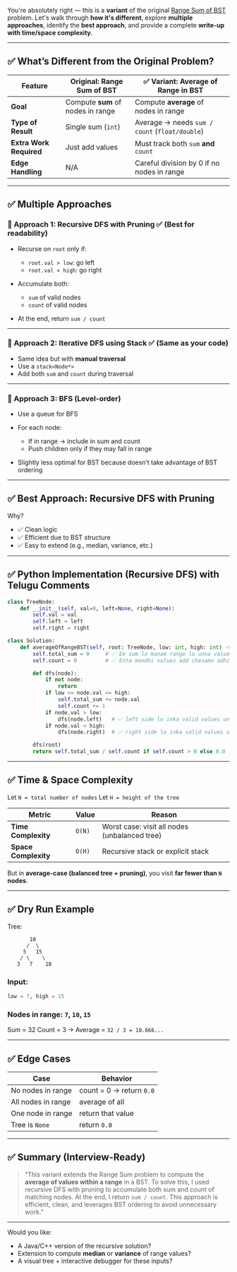 You're absolutely right — this is a **variant** of the original [Range Sum of BST](https://leetcode.com/problems/range-sum-of-bst/) problem. Let's walk through **how it's different**, explore **multiple approaches**, identify the **best approach**, and provide a complete **write-up with time/space complexity**.

---

## ✅ What’s Different from the Original Problem?

| Feature                 | Original: Range Sum of BST        | ✅ Variant: Average of Range in BST             |
| ----------------------- | --------------------------------- | ---------------------------------------------- |
| **Goal**                | Compute **sum** of nodes in range | Compute **average** of nodes in range          |
| **Type of Result**      | Single sum (`int`)                | Average → needs `sum / count` (`float/double`) |
| **Extra Work Required** | Just add values                   | Must track both `sum` **and** `count`          |
| **Edge Handling**       | N/A                               | Careful division by 0 if no nodes in range     |

---

## ✅ Multiple Approaches

### 🔹 Approach 1: **Recursive DFS with Pruning** ✅ (Best for readability)

* Recurse on `root` only if:

  * `root.val > low`: go left
  * `root.val < high`: go right
* Accumulate both:

  * `sum` of valid nodes
  * `count` of valid nodes
* At the end, return `sum / count`

---

### 🔹 Approach 2: **Iterative DFS using Stack** ✅ (Same as your code)

* Same idea but with **manual traversal**
* Use a `stack<Node*>`
* Add both `sum` and `count` during traversal

---

### 🔹 Approach 3: **BFS (Level-order)**

* Use a queue for BFS
* For each node:

  * If in range → include in sum and count
  * Push children only if they may fall in range
* Slightly less optimal for BST because doesn’t take advantage of BST ordering

---

## ✅ Best Approach: **Recursive DFS with Pruning**

Why?

* ✅ Clean logic
* ✅ Efficient due to BST structure
* ✅ Easy to extend (e.g., median, variance, etc.)

---

## ✅ Python Implementation (Recursive DFS) with Telugu Comments

```python
class TreeNode:
    def __init__(self, val=0, left=None, right=None):
        self.val = val
        self.left = left
        self.right = right

class Solution:
    def averageOfRangeBST(self, root: TreeNode, low: int, high: int) -> float:
        self.total_sum = 0     # ✅ Ee sum lo manam range lo unna values add chestham
        self.count = 0         # ✅ Enta mandhi values add chesamo adhi track cheyyali

        def dfs(node):
            if not node:
                return
            if low <= node.val <= high:
                self.total_sum += node.val
                self.count += 1
            if node.val > low:
                dfs(node.left)   # ✅ left side lo inka valid values unte recurse cheyyali
            if node.val < high:
                dfs(node.right)  # ✅ right side lo inka valid values unte recurse cheyyali

        dfs(root)
        return self.total_sum / self.count if self.count > 0 else 0.0
```

---

## ✅ Time & Space Complexity

Let `N = total number of nodes`
Let `H = height of the tree`

| Metric               | Value  | Reason                                        |
| -------------------- | ------ | --------------------------------------------- |
| **Time Complexity**  | `O(N)` | Worst case: visit all nodes (unbalanced tree) |
| **Space Complexity** | `O(H)` | Recursive stack or explicit stack             |

But in **average-case (balanced tree + pruning)**, you visit **far fewer than `N` nodes**.

---

## ✅ Dry Run Example

Tree:

```
       10
      /  \
     5   15
    / \    \
   3   7    18
```

### Input:

```python
low = 7, high = 15
```

### Nodes in range: `7`, `10`, `15`

Sum = 32
Count = 3
→ Average = `32 / 3 = 10.666...`

---

## ✅ Edge Cases

| Case               | Behavior                 |
| ------------------ | ------------------------ |
| No nodes in range  | count = 0 → return `0.0` |
| All nodes in range | average of all           |
| One node in range  | return that value        |
| Tree is `None`     | return `0.0`             |

---

## ✅ Summary (Interview-Ready)

> “This variant extends the Range Sum problem to compute the **average of values within a range** in a BST. To solve this, I used recursive DFS with pruning to accumulate both sum and count of matching nodes. At the end, I return `sum / count`. This approach is efficient, clean, and leverages BST ordering to avoid unnecessary work.”

---

Would you like:

* A Java/C++ version of the recursive solution?
* Extension to compute **median** or **variance** of range values?
* A visual tree + interactive debugger for these inputs?
